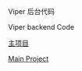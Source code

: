 Viper 后台代码

Viper backend Code

[主项目](https://github.com/FunnyWolf/Viper)

[Main Project](https://github.com/FunnyWolf/Viper/blob/master/README_EN.md)

